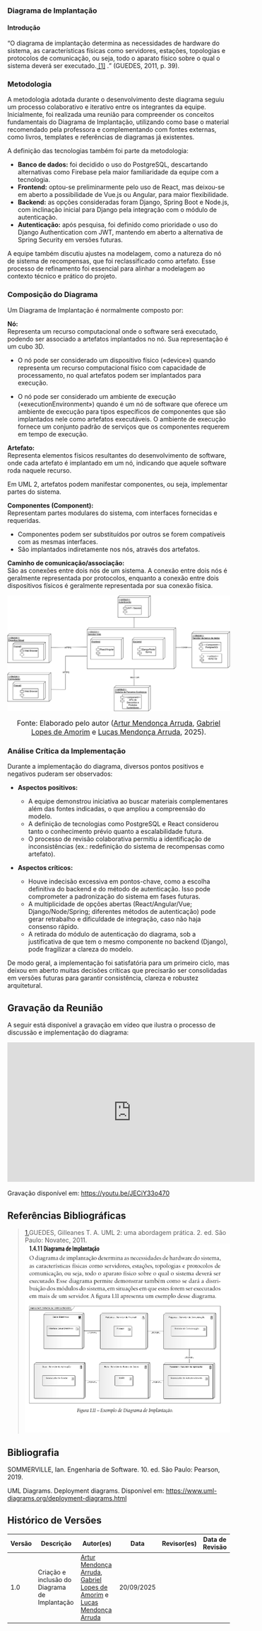 ### **Diagrama de Implantação**

#### **Introdução**

<q>O diagrama de implantação determina as necessidades de hardware do sistema,
as características físicas como servidores, estações, topologias e protocolos de
comunicação, ou seja, todo o aparato físico sobre o qual o sistema deverá ser
executado.<a id="anchor_1" href=#FRM1> [1]</a> .</q> (GUEDES, 2011, p. 39).

### **Metodologia**

A metodologia adotada durante o desenvolvimento deste diagrama seguiu um processo colaborativo e iterativo entre os integrantes da equipe. Inicialmente, foi realizada uma reunião para compreender os conceitos fundamentais do Diagrama de Implantação, utilizando como base o material recomendado pela professora e complementando com fontes externas, como livros, templates e referências de diagramas já existentes.

A definição das tecnologias também foi parte da metodologia:  
- **Banco de dados:** foi decidido o uso do PostgreSQL, descartando alternativas como Firebase pela maior familiaridade da equipe com a tecnologia.  
- **Frontend:** optou-se preliminarmente pelo uso de React, mas deixou-se em aberto a possibilidade de Vue.js ou Angular, para maior flexibilidade.  
- **Backend:** as opções consideradas foram Django, Spring Boot e Node.js, com inclinação inicial para Django pela integração com o módulo de autenticação.  
- **Autenticação:** após pesquisa, foi definido como prioridade o uso do Django Authentication com JWT, mantendo em aberto a alternativa de Spring Security em versões futuras.  

A equipe também discutiu ajustes na modelagem, como a natureza do nó de sistema de recompensas, que foi reclassificado como artefato. Esse processo de refinamento foi essencial para alinhar a modelagem ao contexto técnico e prático do projeto.

### Composição do Diagrama

Um Diagrama de Implantação é normalmente composto por:

**Nó:**  
Representa um recurso computacional onde o software será executado, podendo ser associado a artefatos implantados no nó. Sua representação é um cubo 3D.  
- O nó pode ser considerado um dispositivo físico («device») quando representa um recurso computacional físico com capacidade de processamento, no qual artefatos podem ser implantados para execução.  

- O nó pode ser considerado um ambiente de execução («executionEnvironment») quando é um nó de software que oferece um ambiente de execução para tipos específicos de componentes que são implantados nele como artefatos executáveis. O ambiente de execução fornece um conjunto padrão de serviços que os componentes requerem em tempo de execução.


**Artefato:**  
Representa elementos físicos resultantes do desenvolvimento de software, onde cada artefato é implantado em um nó, indicando que aquele software roda naquele recurso.  

Em UML 2, artefatos podem manifestar componentes, ou seja, implementar partes do sistema.

**Componentes (Component):**  
Representam partes modulares do sistema, com interfaces fornecidas e requeridas.  
- Componentes podem ser substituídos por outros se forem compatíveis com as mesmas interfaces.  
- São implantados indiretamente nos nós, através dos artefatos.

**Caminho de comunicação/associação:**  
São as conexões entre dois nós de um sistema. A conexão entre dois nós é geralmente representada por protocolos, enquanto a conexão entre dois dispositivos físicos é geralmente representada por sua conexão física.

![Diagrama de Implantação](../assets/Diagrama_de_Implantação.png)


<font size="3"><p style="text-align: center">Fonte: Elaborado pelo autor ([Artur Mendonça Arruda](https://github.com/ArtyMend07), [Gabriel Lopes de Amorim](https://github.com/BrzGab) e [Lucas Mendonça Arruda](https://github.com/lucasarruda9), 2025).</p></font>

### **Análise Crítica da Implementação**

Durante a implementação do diagrama, diversos pontos positivos e negativos puderam ser observados:

- **Aspectos positivos:**  
  - A equipe demonstrou iniciativa ao buscar materiais complementares além das fontes indicadas, o que ampliou a compreensão do modelo.  
  - A definição de tecnologias como PostgreSQL e React considerou tanto o conhecimento prévio quanto a escalabilidade futura.  
  - O processo de revisão colaborativa permitiu a identificação de inconsistências (ex.: redefinição do sistema de recompensas como artefato).  

- **Aspectos críticos:**  
  - Houve indecisão excessiva em pontos-chave, como a escolha definitiva do backend e do método de autenticação. Isso pode comprometer a padronização do sistema em fases futuras.  
  - A multiplicidade de opções abertas (React/Angular/Vue; Django/Node/Spring; diferentes métodos de autenticação) pode gerar retrabalho e dificuldade de integração, caso não haja consenso rápido.  
  - A retirada do módulo de autenticação do diagrama, sob a justificativa de que tem o mesmo componente no backend (Django), pode fragilizar a clareza do modelo.

De modo geral, a implementação foi satisfatória para um primeiro ciclo, mas deixou em aberto muitas decisões críticas que precisarão ser consolidadas em versões futuras para garantir consistência, clareza e robustez arquitetural.


## Gravação da Reunião

A seguir está disponível a gravação em vídeo que ilustra o processo de discussão e implementação do diagrama:

<iframe width="560" height="315" src="https://www.youtube.com/embed/JECiY33o470" title="YouTube video" frameborder="0" allowfullscreen></iframe>

Gravação disponível em: https://youtu.be/JECiY33o470

## Referências Bibliográficas

> <a id="FRM1" href="#anchor_1">1.</a>GUEDES, Gilleanes T. A. UML 2: uma abordagem prática. 2. ed. São Paulo: Novatec, 2011.
![livro UML 2](../assets/referencias/DiagramaImplantacao.png)

## Bibliografia

SOMMERVILLE, Ian. Engenharia de Software. 10. ed. São Paulo: Pearson, 2019.

UML Diagrams. Deployment diagrams. Disponível em: https://www.uml-diagrams.org/deployment-diagrams.html

## Histórico de Versões

| Versão | Descrição                            | Autor(es)                                                                                         | Data       | Revisor(es)                                                                                                 | Data de Revisão |
| ------ | ------------------------------------ | ------------------------------------------------------------------------------------------------- | ---------- | ----------------------------------------------------------------------------------------------------------- | --------- |
| 1.0    | Criação e inclusão do Diagrama de Implantação | [Artur Mendonça Arruda](https://github.com/ArtyMend07), [Gabriel Lopes de Amorim](https://github.com/BrzGab) e [Lucas Mendonça Arruda](https://github.com/lucasarruda9) | 20/09/2025 |  | |